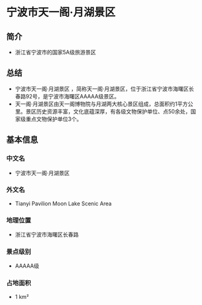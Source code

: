 # 宁波市天一阁·月湖景区
## 简介
- 浙江省宁波市的国家5A级旅游景区
## 总结
- 宁波市天一阁·月湖景区 ，简称天一阁·月湖景区，位于浙江省宁波市海曙区长春路92号，是宁波市海曙区AAAAA级景区。 
- 天一阁·月湖景区由天一阁博物院与月湖两大核心景区组成，总面积约1平方公里。景区历史资源丰富，文化底蕴深厚，有各级文物保护单位、点50余处，国家级重点文物保护单位3个。
## 基本信息
### 中文名
- 宁波市天一阁·月湖景区
### 外文名
- Tianyi Pavilion Moon Lake Scenic Area
### 地理位置
- 浙江省宁波市海曙区长春路
### 景点级别
- AAAAA级
### 占地面积
- 1 km²
